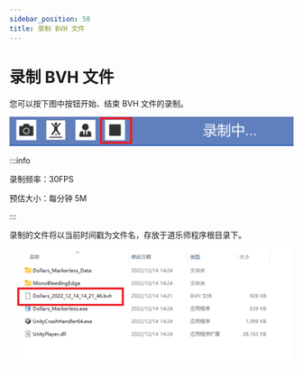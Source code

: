 ```yaml
---
sidebar_position: 50
title: 录制 BVH 文件
---
```


# 录制 BVH 文件

您可以按下图中按钮开始、结束 BVH 文件的录制。

![](../img/FgjblB_4YUSJS3mHz8dvVCR03oJ-.png#center)

:::info

录制频率：30FPS
 
预估大小：每分钟 5M

:::

录制的文件将以当前时间戳为文件名，存放于道乐师程序根目录下。

![](../img/Fl6Q4YjY87r8iBedfrMyncM6LFMK.png#center)